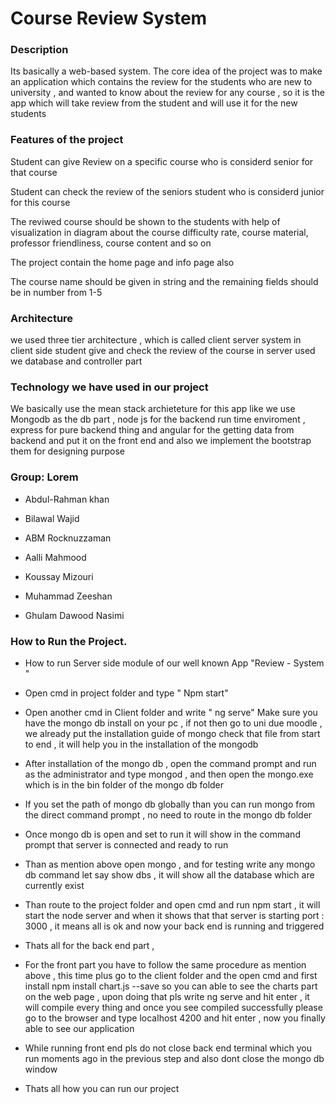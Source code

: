 # Course Review System

### Description

Its basically a web-based system. The core idea of the project was to make an application which contains the review for the students who are new to university , and wanted to know about the review for any course , so it is the app which will take review from the student and will use it for the new students

### Features of the project

Student can give Review on a specific course who is considerd senior for that course

Student can check the review of the seniors student who is considerd junior for this course

The reviwed course should be shown to the students with help of visualization in diagram about the course difficulty rate, course material, professor friendliness, course content and so on 

The project contain the home page and info page also

The course name should be given in string and the remaining fields should be in number from 1-5

### Architecture

we used three tier architecture , which is called client server system
in client side student give and check the review of the course 
in server used we database and controller part

### Technology we have used in our project

We basically use the mean stack archieteture for this app like we use Mongodb as the db part , node js for the backend run time enviroment , express for pure backend thing and angular for the getting data from backend and put it on the front end and also we implement the bootstrap them for designing purpose


### Group: Lorem 

* Abdul-Rahman khan

* Bilawal Wajid 

* ABM Rocknuzzaman

* Aalli Mahmood

* Koussay Mizouri

* Muhammad Zeeshan 

* Ghulam Dawood Nasimi


### How to Run the Project.

* How to run Server side module of our well known App "Review - System "

* Open cmd in project folder and type " Npm start"	

* Open another cmd in Client folder and write " ng serve"	Make sure you have the mongo db install on your pc , if not then go to uni due moodle , we already put the installation guide of mongo check that file from start to end , it will help you in the installation of the mongodb

* After installation of the mongo db , open the command prompt and run as the administrator and type mongod , and then open the mongo.exe which is in the bin folder of the mongo db folder

* If you set the path of mongo db globally than you can run mongo from the direct command prompt , no need to route in the mongo db folder 

* Once mongo db is open and set to run it will show in the command prompt that server is connected and ready to run

* Than as mention above open mongo , and for testing write any mongo db command let say show dbs , it will show all the database which are currently exist 

* Than route to the project folder and open cmd and run npm start , it will start the node server and when it shows that that server is starting port : 3000 , it means all is ok and now your back end is running and triggered

* Thats all for the back end part , 


* For the front part you have to follow the same procedure as mention above , this time plus go to the client folder and the open cmd and first install npm install chart.js --save so you can able to see the charts part on the web page , upon doing that pls write ng serve and hit enter , it will compile every thing and once you see compiled successfully please go to the browser and type localhost 4200 and hit enter , now you finally able to see our application

* While running front end pls do not close back end terminal which you run moments ago in the previous step and also dont close the mongo db window


* Thats all how you can run our project
